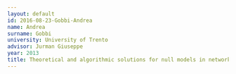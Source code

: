 ```yaml
---
layout: default 
id: 2016-08-23-Gobbi-Andrea
name: Andrea
surname: Gobbi
university: University of Trento
advisor: Jurman Giuseppe
year: 2013
title: Theoretical and algorithmic solutions for null models in network theory
---
```


